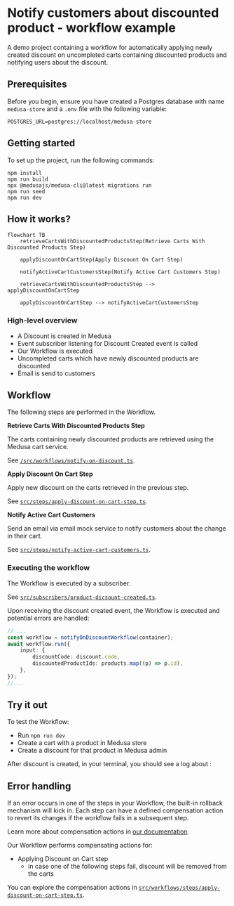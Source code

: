 # Notify customers about discounted product - workflow example

A demo project containing a workflow for automatically applying newly created discount on uncompleted carts containing discounted products and notifying users about the discount.

## Prerequisites

Before you begin, ensure you have created a Postgres database with name `medusa-store` and a `.env` file with the following variable:

```
POSTGRES_URL=postgres://localhost/medusa-store
```

## Getting started

To set up the project, run the following commands:

```
npm install
npm run build
npx @medusajs/medusa-cli@latest migrations run
npm run seed
npm run dev
```

## How it works?
```mermaid
flowchart TB
	retrieveCartsWithDiscountedProductsStep(Retrieve Carts With Discounted Products Step)
	
	applyDiscountOnCartStep(Apply Discount On Cart Step)
	
	notifyActiveCartCustomersStep(Notify Active Cart Customers Step)

	retrieveCartsWithDiscountedProductsStep --> applyDiscountOnCartStep
		
	applyDiscountOnCartStep --> notifyActiveCartCustomersStep
```

### High-level overview

- A Discount is created in Medusa
- Event subscriber listening for Discount Created event is called
- Our Workflow is executed
- Uncompleted carts which have newly discounted products are discounted
- Email is send to customers

## Workflow

The following steps are performed in the Workflow.

**Retrieve Carts With Discounted Products Step**

The carts containing newly discounted products are retrieved using the Medusa cart service.

See [`/src/workflows/notify-on-discount.ts`](/notify-on-discount/src/workflows/notify-on-discount.ts).

**Apply Discount On Cart Step**

Apply new discount on the carts retrieved in the previous step.

See [`src/steps/apply-discount-on-cart-step.ts`](notify-on-discount/src/workflows/steps/apply-discount-on-cart-step.ts).

**Notify Active Cart Customers**

Send an email via email mock service to notify customers about the change in their cart.

See [`src/steps/notify-active-cart-customers.ts`](notify-on-discount/src/workflows/steps/notify-active-cart-customers.ts).

### Executing the workflow

The Workflow is executed by a subscriber.

See [`src/subscribers/product-dicsount-created.ts`](notify-on-discount/src/subscribers/product-dicsount-created.ts).

Upon receiving the discount created event, the Workflow is executed and potential errors are handled:

```ts
// ...
const workflow = notifyOnDiscountWorkflow(container);
await workflow.run({
    input: {
        discountCode: discount.code,
        discountedProductIds: products.map((p) => p.id),
    },
});
//...
```

## Try it out

To test the Workflow:

- Run `npm run dev`
- Create a cart with a product in Medusa store
- Create a discount for that product in Medusa admin

After discount is created, in your terminal, you should see a log about :

## Error handling

If an error occurs in one of the steps in your Workflow, the built-in rollback mechanism will kick in. Each step can have a defined compensation action to revert its changes if the workflow fails in a subsequent step.

Learn more about compensation actions in [our documentation](https://docs.medusajs.com/development/workflows/#add-error-handling).

Our Workflow performs compensating actions for:

- Applying Discount on Cart step
  - in case one of the following steps fail, discount will be removed from the carts

You can explore the compensation actions in [`src/workflows/steps/apply-discount-on-cart-step.ts`](notify-on-discount/src/workflows/steps/apply-discount-on-cart-step.ts).

